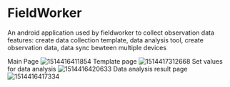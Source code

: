 # FieldWorker
An android application used by fieldworker to collect observation data
features:
  create data collection template,
  data analysis tool,
  create observation data,
  data sync bewteen multiple devices

Main Page
![1514416411854](https://user-images.githubusercontent.com/9787306/34396019-8eb6cedc-eb2b-11e7-87e1-fed11d416d57.jpg)
Template page
![1514417312668](https://user-images.githubusercontent.com/9787306/34396022-8ee63fbe-eb2b-11e7-8677-cd3080d9a0e8.jpg)
Set values for data analysis
![1514416420633](https://user-images.githubusercontent.com/9787306/34396021-8ed6cb1a-eb2b-11e7-9ec8-c87a8576c6ae.jpg)
Data analysis result page
![1514416417334](https://user-images.githubusercontent.com/9787306/34396020-8ec7a2f2-eb2b-11e7-8793-f459cb3b2825.jpg)

